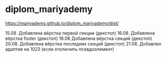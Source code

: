 # diplom_mariyademy

https://mariyademy.github.io/diplom_mariyademy/dist/


15.08. Добавлена вёрстка первой секции (декстоп)
16.08. Добавлена вёрстка footer (декстоп)
18.08  Добавлена вёрстка секций (декстоп)
20.08. Добавлена вёрстка последних секций (декстоп)
21.08. Добавлен адаптив на 1023 (если отключить псевдоэлемент)
